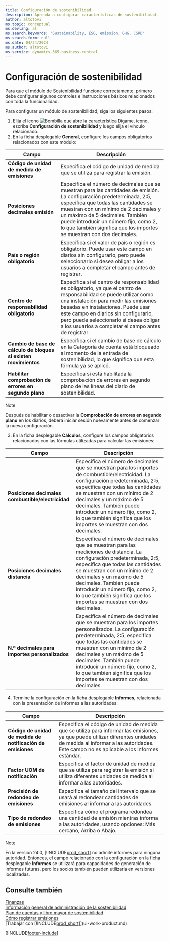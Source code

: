 ```yaml
---
title: Configuración de sostenibilidad
description: Aprenda a configurar características de sostenibilidad.
author: altotovi
ms.topic: conceptual
ms.devlang: al
ms.search.keywords: 'Sustainability, ESG, emission, GHG, CSRD'
ms.search.form: null
ms.date: 04/24/2024
ms.author: altotovi
ms.service: dynamics-365-business-central
---
```


# Configuración de sostenibilidad  

Para que el módulo de Sostenibilidad funcione correctamente, primero debe configurar algunos controles e instrucciones básicos relacionados con toda la funcionalidad.  

Para configurar un módulo de sostenibilidad, siga los siguientes pasos:  

1. Elija el icono ![Bombilla que abre la característica Dígame](media/ui-search/search_small.png "Dígame qué desea hacer"), icono, escriba **Configuración de sostenibilidad** y luego elija el vínculo relacionado.  
2. En la ficha desplegable **General**, configure los campos obligatorios relacionados con este módulo:   

|  Campo  |  Descripción  |  
|--------|--------------| 
| **Código de unidad de medida de emisiones** | Especifica el código de unidad de medida que se utiliza para registrar la emisión. |
| **Posiciones decimales emisión** | Especifica el número de decimales que se muestran para las cantidades de emisión. La configuración predeterminada, 2:5, especifica que todas las cantidades se muestran con un mínimo de 2 decimales y un máximo de 5 decimales. También puede introducir un número fijo, como 2, lo que también significa que los importes se muestran con dos decimales. |
| **País o región obligatorio** | Especifica si el valor de país o región es obligatorio. Puede usar este campo en diarios sin configurarlo, pero puede seleccionarlo si desea obligar a los usuarios a completar el campo antes de registrar. |
| **Centro de responsabilidad obligatorio** | Especifica si el centro de responsabilidad es obligatorio, ya que el centro de responsabilidad se puede utilizar como una instalación para medir las emisiones basadas en instalaciones. Puede usar este campo en diarios sin configurarlo, pero puede seleccionarlo si desea obligar a los usuarios a completar el campo antes de registrar. |
| **Cambio de base de cálculo de bloques si existen movimientos** | Especifica si el cambio de base de cálculo en la Categoría de cuenta está bloqueado al momento de la entrada de sostenibilidad, lo que significa que esta fórmula ya se aplicó. |
| **Habilitar comprobación de errores en segundo plano** | Especifica si está habilitada la comprobación de errores en segundo plano de las líneas del diario de sostenibilidad. |

> [!NOTE]
> Después de habilitar o desactivar la **Comprobación de errores en segundo plano** en los diarios, deberá iniciar sesión nuevamente antes de comenzar la nueva configuración.
 

3.  En la ficha desplegable **Cálculos**, configure los campos obligatorios relacionados con las fórmulas utilizadas para calcular las emisiones:  

|  Campo  |  Descripción  |  
|--------|--------------| 
| **Posiciones decimales combustible/electricidad** | Especifica el número de decimales que se muestran para los importes de combustible/electricidad. La configuración predeterminada, 2:5, especifica que todas las cantidades se muestran con un mínimo de 2 decimales y un máximo de 5 decimales. También puede introducir un número fijo, como 2, lo que también significa que los importes se muestran con dos decimales. |
| **Posiciones decimales distancia** | Especifica el número de decimales que se muestran para las mediciones de distancia. La configuración predeterminada, 2:5, especifica que todas las cantidades se muestran con un mínimo de 2 decimales y un máximo de 5 decimales. También puede introducir un número fijo, como 2, lo que también significa que los importes se muestran con dos decimales. |
| **N.º decimales para importes personalizados** | Especifica el número de decimales que se muestran para los importes personalizados. La configuración predeterminada, 2:5, especifica que todas las cantidades se muestran con un mínimo de 2 decimales y un máximo de 5 decimales. También puede introducir un número fijo, como 2, lo que también significa que los importes se muestran con dos decimales. |

4.  Termine la configuración en la ficha desplegable **Informes**, relacionada con la presentación de informes a las autoridades:   

|  Campo  |  Descripción  |  
|--------|--------------| 
| **Código de unidad de medida de notificación de emisiones** | Especifica el código de unidad de medida que se utiliza para informar las emisiones, ya que puede utilizar diferentes unidades de medida al informar a las autoridades. Este campo no es aplicable a los informes estándar. |
| **Factor UOM de notificación** | Especifica el factor de unidad de medida que se utiliza para registrar la emisión si utiliza diferentes unidades de medida al informar a las autoridades. |
| **Precisión de redondeo de emisiones** | Especifica el tamaño del intervalo que se usará al redondear cantidades de emisiones al informar a las autoridades. |
| **Tipo de redondeo de emisiones** | Especifica cómo el programa redondea una cantidad de emisión mientras informa a las autoridades, usando opciones: Más cercano, Arriba o Abajo. |

>[!NOTE]
> En la versión 24.0, [!INCLUDE[prod_short](includes/prod_short.md)] no admite informes para ninguna autoridad. Entonces, el campo relacionado con la configuración en la ficha desplegable **Informes** se utilizará para capacidades de generación de informes futuras, pero los socios también pueden utilizarla en versiones localizadas.

## Consulte también  
[Finanzas](finance.md)  
[Información general de administración de la sostenibilidad](finance-manage-sustainability.md)    
[Plan de cuentas y libro mayor de sostenibilidad](finance-sustainability-accounts-ledger.md)    
[Cómo registrar emisiones](finance-sustainability-journal.md)  
[Trabajar con [!INCLUDE[prod_short](includes/prod_short.md)]](ui-work-product.md)  


[!INCLUDE[footer-include](includes/footer-banner.md)]
